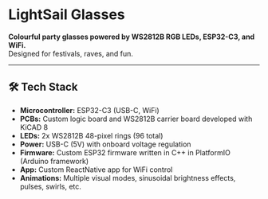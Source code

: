 # LightSail Glasses

**Colourful party glasses powered by WS2812B RGB LEDs, ESP32-C3, and WiFi.**  
Designed for festivals, raves, and fun.

---

## 🛠️ Tech Stack

- **Microcontroller:** ESP32-C3 (USB-C, WiFi)
- **PCBs:** Custom logic board and WS2812B carrier board developed with KiCAD 8
- **LEDs:** 2x WS2812B 48-pixel rings (96 total)
- **Power:** USB-C (5V) with onboard voltage regulation
- **Firmware:** Custom ESP32 firmware written in C++ in PlatformIO (Arduino framework)
- **App:** Custom ReactNative app for WiFi control
- **Animations:** Multiple visual modes, sinusoidal brightness effects, pulses, swirls, etc.

